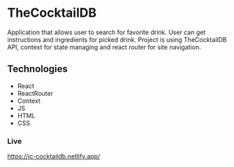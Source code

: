 # TheCocktailDB

Application that allows user to search for favorite drink. User can get instructions and ingredients for picked drink. Project is using TheCocktailDB API, context for state managing and react router for site navigation.

## Technologies

- React
- ReactRouter
- Context
- JS
- HTML
- CSS

### Live

https://jc-cocktaildb.netlify.app/
